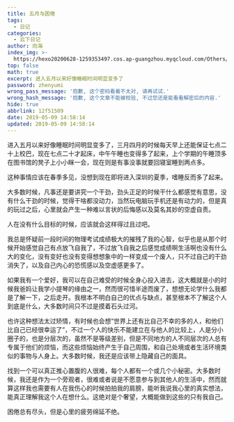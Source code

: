```yaml
---
title: 五月与困倦
tags:
  - 日记
categories:
  - 云下日记
author: 向海
index_img: >-
  https://hexo20200628-1259353497.cos.ap-guangzhou.myqcloud.com/Others/Fluid/about.png
top: false
math: true
excerpt: 进入五月以来好像睡眠时间明显变多了
password: zhenyumi
wrong_pass_message: '抱歉, 这个密码看着不太对, 请再试试.'
wrong_hash_message: '抱歉, 这个文章不能被校验, 不过您还是能看看解密后的内容.'
hide: true
abbrlink: 12f51509
date: 2019-05-09 14:58:14
updated: 2019-05-09 14:58:14
---
```


进入五月以来好像睡眠时间明显变多了，三月四月的时候每天早上还能保证七点二十上校巴，现在七点二十才起床，中午午睡也变得多了起来，上个学期的午睡顶多在图书馆的凳子上小小眯一会，现在则是有事没事就要回寝室睡到两点多。

这种事情应该在春季多见，没想到现在即将进入深圳的夏季，嗜睡反而多了起来。

大多数时候，凡事还是要讲究一个干劲，劲头正足的时候干什么都感觉有意思，没有什么干劲的时候，觉得干啥都没动力，当然玩电脑玩手机还是有动力的，但是真的玩过之后，心里就会产生一种难以言状的后悔感以及莫名其妙的空虚自责。

人在没有什么目标的时候，应该就会这样得过且过吧。

我总是怀疑前一段时间的物理考试成绩极大的摧残了我的心智，似乎也是从那个时候开始感觉自己有点放飞自我了，不过放飞自我之后感觉成绩啊生活啊也没有什么大的变化，没有变好也没有变得想想象中的一样变成一个废人，只不过自己的干劲消失了，以及自己内心的恐慌感以及空虚感更多了。

如果我有一个爱好，我可以在自己难受的时候全身心投入进去，这大概就是小的时候我爸妈让我学小提琴的缘由之一，然而很可惜半途而废了，想想无论学什么我都是了解一下，之后走开。我根本不明白自己的优点与缺点，甚至根本不了解这个人到底是什么，大多数时间只不过是摸着石头过河。

也许这种想法太过矫情，有时候也会想“世界上还有比自己不幸的多的人，和他们比自己已经很幸运了”，不过一个人的快乐不能建立在与他人的比较上，人是分小圈子的，也是分层次的，虽然不是等级差别，但是不同地方的人不同层次的人总有专属于他们的烦恼，而这些烦恼始终产生于自己周围，和自己处境或者生活环境类似的事物与人身上。大多数时候，我还是应该带上隐藏自己的面具。

找到一个可以真正推心置腹的人很难，每个人都有一个或几个小秘密。大多数时候，我还是作为一个旁观者，很难或者说是不愿意参与到其他人的生活中，然而就算这样我也需要有人在我伤心的时候拍拍我的肩膀，能听我说我心里的真实想法，能真正理解我这个人在想什么。这绝对是个奢望，大概能做到这些的只有我自己。

困倦总有尽头，但是心里的疲劳绵延不绝。